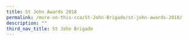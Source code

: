 ```yaml
---
title: St John Awards 2018
permalink: /more-on-this-cca/St-John-Brigade/st-john-awards-2018/
description: ""
third_nav_title: St John Brigade
---
```

